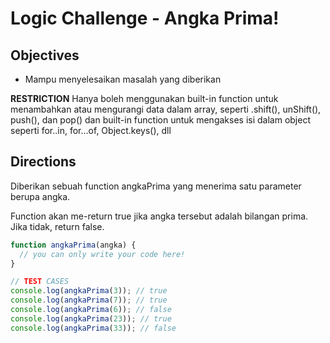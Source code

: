 # Logic Challenge - Angka Prima!

## Objectives
- Mampu menyelesaikan masalah yang diberikan

**RESTRICTION**
Hanya boleh menggunakan built-in function untuk menambahkan atau mengurangi data dalam array, seperti .shift(), unShift(), push(), dan pop() dan built-in function untuk mengakses isi dalam object seperti for..in, for...of, Object.keys(), dll

## Directions
Diberikan sebuah function angkaPrima yang menerima satu parameter berupa angka.


Function akan me-return true jika angka tersebut adalah bilangan prima. Jika tidak, return false.

```JavaScript
function angkaPrima(angka) {
  // you can only write your code here!
}

// TEST CASES
console.log(angkaPrima(3)); // true
console.log(angkaPrima(7)); // true
console.log(angkaPrima(6)); // false
console.log(angkaPrima(23)); // true
console.log(angkaPrima(33)); // false
```

